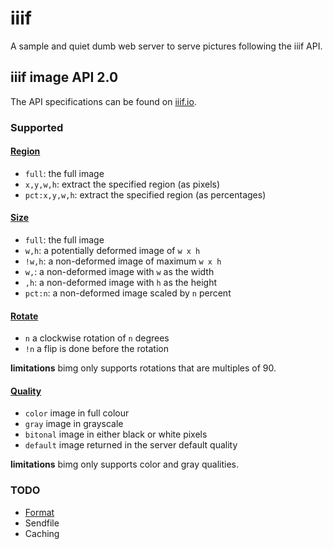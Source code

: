 # iiif

A sample and quiet dumb web server to serve pictures following the iiif API.

## iiif image API 2.0

The API specifications can be found on [iiif.io](http://iiif.io/api/image/2.0/index.html).

### Supported

#### [Region](http://iiif.io/api/image/2.0/index.html#region)

* `full`: the full image
* `x,y,w,h`: extract the specified region (as pixels)
* `pct:x,y,w,h`: extract the specified region (as percentages)

#### [Size](http://iiif.io/api/image/2.0/index.html#size)

* `full`: the full image
* `w,h`: a potentially deformed image of `w x h`
* `!w,h`: a non-deformed image of maximum `w x h`
* `w,`: a non-deformed image with `w` as the width
* `,h`: a non-deformed image with `h` as the height
* `pct:n`: a non-deformed image scaled by `n` percent

#### [Rotate](http://iiif.io/api/image/2.0/index.html#rotation)

* `n` a clockwise rotation of `n` degrees
* `!n` a flip is done before the rotation

__limitations__ bimg only supports rotations that are multiples of 90.

#### [Quality](http://iiif.io/api/image/2.0/index.html#quality)

* `color` image in full colour
* `gray` image in grayscale
* `bitonal` image in either black or white pixels
* `default` image returned in the server default quality

__limitations__ bimg only supports color and gray qualities.

### TODO

* [Format](http://iiif.io/api/image/2.0/index.html#format)
* Sendfile
* Caching
